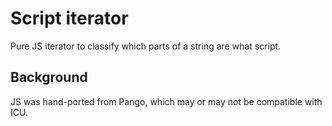# Script iterator

Pure JS iterator to classify which parts of a string are what script.

## Background

JS was hand-ported from Pango, which may or may not be compatible with ICU.

